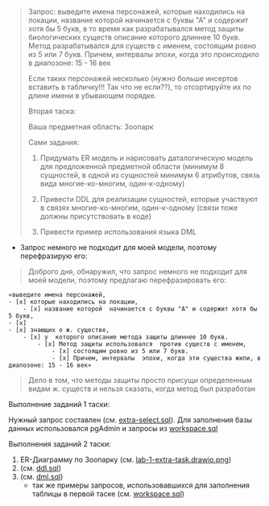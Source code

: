 > Запрос: выведите имена персонажей, которые находились на локации, название
> которой начинается с буквы "А" и содержит хотя бы 5 букв, в то время как
> разрабатывался метод защиты биологических существ описание которого длиннее
> 10 букв. Метод разрабатывался для существ с именем, состоящим ровно из 5 или
> 7 букв. Причем, интервалы эпохи, когда это происходило в диапозоне: 15 - 16
> век 
> 
> Если таких персонажей несколько (нужно больше инсертов вставить в табличку!!!
> Так что не если??), то отсортируйте их по длине имени в убывающем порядке.
> 
> Вторая таска:
> 
> Ваша предметная область: Зоопарк  
> 
> Сами задания: 
> 1) Придумать ER модель и нарисовать даталогическую модель для
> предложенной предметной области (минимум 8 сущностей, в одной из сущностей
> минимум 6 атрибутов, связь вида многие-ко-многим, один-к-одному)
> 
> 2) Привести DDL для реализации сущностей, которые участвуют в связях
> многие-ко-многим, один-к-одному (связи тоже должны присутствовать в коде)
> 
> 3) Привести пример использования языка DML
 
- Запрос немного не подходит для моей модели, поэтому перефразирую его:

> Доброго дня, обнаружил, что запрос немного не подходит для моей модели,
> поэтому предлагаю перефразировать его: 

```
«выведите имена персонажей, 
- [x] которые находились на локации, 
    - [x] название которой  начинается с буквы "А" и содержит хотя бы 5 букв, 
- [x] 
- [x] знающих о ж. существе, 
    - [x] у  которого описание метода защиты длиннее 10 букв. 
        - [x] Метод защиты использовался  против существ с именем, 
            - [x] состоящим ровно из 5 или 7 букв. 
            - [x] Причем, интервалы  эпохи, когда эти существа жили, в диапозоне: 15 - 16 век»
```

> Дело в том, что методы защиты просто присущи определенным видам ж. существ и нельзя сказать, когда метод был разработан

Выполнение заданий 1 таски:

Нужный запрос составлен (см.  [extra-select.sql](/extra-task/sql/extra-select.sql)). Для заполнения базы данных использовался pgAdmin и запросы из [workspace.sql](../sql/dml/workspace.sql)

Выполнения заданий 2 таски:

1. ER-Диаграмму по Зоопарку (см. [lab-1-extra-task.drawio.png](/extra-task/res/lab-1-extra-task.drawio.png))  
2. (см. [ddl.sql](/extra-task/sql/ddl.sql))
3. (см. [dml.sql](/extra-task/sql/dml.sql))
    - так же примеры запросов, использовавшихся для заполнения таблицы в первой
    таске (см. [workspace.sql](../sql/dml/workspace.sql))